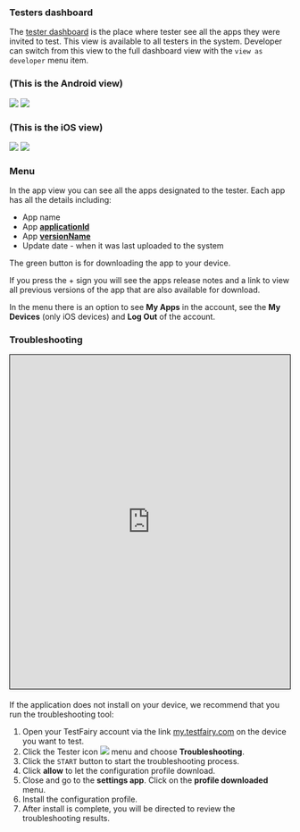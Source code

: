 ### Testers dashboard

The [tester dashboard](https://my.testfairy.com/) is the place where tester see all the apps they were invited to test.
This view is available to all testers in the system. Developer can switch from this view to the full dashboard view with the `view as developer` menu item.

### (This is the Android view)

![](/img/dashboard/testers-dashboard-android.png) ![](/img/dashboard/testers-dashboard-android-menu.png)

### (This is the iOS view)

![](/img/dashboard/tester-dashboard-ios.png) ![](/img/dashboard/testers-dashboard-ios-menu.png)

### Menu
In the app view you can see all the apps designated to the tester.
Each app has all the details including:
- App name
- App <a href=https://developer.android.com/studio/build/application-id target=_blank> **applicationId**</a>
- App <a href=https://developer.android.com/studio/publish/versioning target=_blank> **versionName**</a>
- Update date - when it was last uploaded to the system


The green button is for downloading the app to your device.

If you press the + sign you will see the apps release notes and a link to view all previous versions of the app that are also available for download.

In the menu there is an option to see **My Apps** in the account, see the **My Devices** (only iOS devices) and **Log Out** of the account.

### Troubleshooting

<iframe width="800" height="600" frameborder="0" allowfullscreen="true" style="box-sizing: border-box; margin-bottom:5px; max-width: 100%; border: 1px solid rgba(0,0,0,1); background-color: rgba(255,255,255,0); box-shadow: 0px 2px 4px rgba(0,0,0,0.1);" src="https://testfairy.fleeq.io/l/8kblwik5sc-d1udj9q6hh"></iframe>

If the application does not install on your device, we recommend that you run the troubleshooting tool:

1. Open your TestFairy account via the link [my.testfairy.com](https://my.testfairy.com) on the device you want to test.
2. Click the Tester icon ![](/img/tester/tester-icon-1.png) menu and choose **Troubleshooting**.
3. Click the `START` button to start the troubleshooting process.
4. Click **allow** to let the configuration profile download.
5. Close and go to the **settings app**. Click on the **profile downloaded** menu.
6. Install the configuration profile.
5. After install is complete, you will be directed to review the troubleshooting results.
